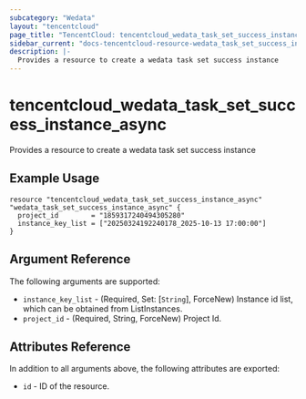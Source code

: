 ```yaml
---
subcategory: "Wedata"
layout: "tencentcloud"
page_title: "TencentCloud: tencentcloud_wedata_task_set_success_instance_async"
sidebar_current: "docs-tencentcloud-resource-wedata_task_set_success_instance_async"
description: |-
  Provides a resource to create a wedata task set success instance
---
```


# tencentcloud_wedata_task_set_success_instance_async

Provides a resource to create a wedata task set success instance

## Example Usage

```hcl
resource "tencentcloud_wedata_task_set_success_instance_async" "wedata_task_set_success_instance_async" {
  project_id        = "1859317240494305280"
  instance_key_list = ["20250324192240178_2025-10-13 17:00:00"]
}
```

## Argument Reference

The following arguments are supported:

* `instance_key_list` - (Required, Set: [`String`], ForceNew) Instance id list, which can be obtained from ListInstances.
* `project_id` - (Required, String, ForceNew) Project Id.

## Attributes Reference

In addition to all arguments above, the following attributes are exported:

* `id` - ID of the resource.



